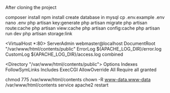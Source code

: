 After cloning the project

composer install
npm install
create database in mysql
cp .env.example .env
nano .env
php artisan key:generate
php artisan migrate
php artisan route:cache
php artisan view:cache
php artisan config:cache
php artisan run dev
php artisan storage:link

<VirtualHost *:80>
        ServerAdmin webmaster@localhost
        DocumentRoot "/var/www/html/contents/public"
        ErrorLog ${APACHE_LOG_DIR}/error.log
        CustomLog ${APACHE_LOG_DIR}/access.log combined

  <Directory "/var/www/html/contents/public">
                 Options Indexes FollowSymLinks Includes ExecCGI
                 AllowOverride All
                 Require all granted
  </Directory>
</VirtualHost>

chmod 775 /var/www/html/contents
chown -R www-data.www-data /var/www/html/contents
service apache2 restart
